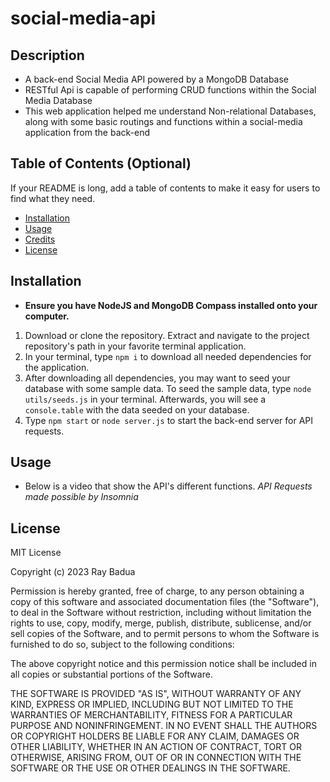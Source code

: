 # social-media-api

## Description

- A back-end Social Media API powered by a MongoDB Database
- RESTful Api is capable of performing CRUD functions within the Social Media Database
- This web application helped me understand Non-relational Databases, along with some basic routings and functions within a social-media application from the back-end

## Table of Contents (Optional)

If your README is long, add a table of contents to make it easy for users to find what they need.

- [Installation](#installation)
- [Usage](#usage)
- [Credits](#credits)
- [License](#license)

## Installation

- **Ensure you have NodeJS and MongoDB Compass installed onto your computer.**

1. Download or clone the repository. Extract and navigate to the project repository's path in your favorite terminal application.
2. In your terminal, type `npm i` to download all needed dependencies for the application.
3. After downloading all dependencies, you may want to seed your database with some sample data. To seed the sample data, type `node utils/seeds.js` in your terminal. Afterwards, you will see a `console.table` with the data seeded on your database.
4. Type `npm start` or `node server.js` to start the back-end server for API requests.

## Usage

- Below is a video that show the API's different functions. *API Requests made possible by Insomnia*

## License

MIT License

Copyright (c) 2023 Ray Badua

Permission is hereby granted, free of charge, to any person obtaining a copy
of this software and associated documentation files (the "Software"), to deal
in the Software without restriction, including without limitation the rights
to use, copy, modify, merge, publish, distribute, sublicense, and/or sell
copies of the Software, and to permit persons to whom the Software is
furnished to do so, subject to the following conditions:

The above copyright notice and this permission notice shall be included in all
copies or substantial portions of the Software.

THE SOFTWARE IS PROVIDED "AS IS", WITHOUT WARRANTY OF ANY KIND, EXPRESS OR
IMPLIED, INCLUDING BUT NOT LIMITED TO THE WARRANTIES OF MERCHANTABILITY,
FITNESS FOR A PARTICULAR PURPOSE AND NONINFRINGEMENT. IN NO EVENT SHALL THE
AUTHORS OR COPYRIGHT HOLDERS BE LIABLE FOR ANY CLAIM, DAMAGES OR OTHER
LIABILITY, WHETHER IN AN ACTION OF CONTRACT, TORT OR OTHERWISE, ARISING FROM,
OUT OF OR IN CONNECTION WITH THE SOFTWARE OR THE USE OR OTHER DEALINGS IN THE
SOFTWARE.
